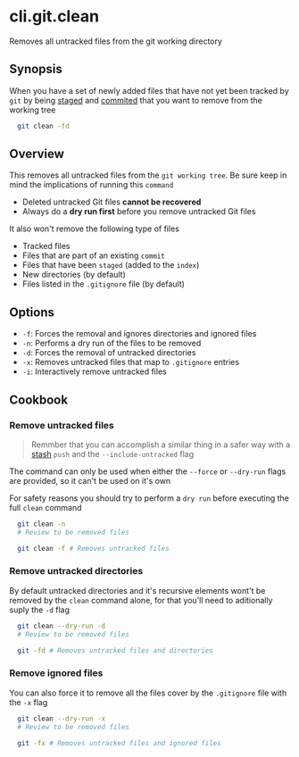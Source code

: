 # cli.git.clean

Removes all untracked files from the git working directory

## Synopsis

When you have a set of newly added files that have not yet been
tracked by `git` by being [staged](./r03e.md) and [commited](./nr07.md) that
you want to remove from the working tree

```sh
  git clean -fd
```

## Overview

This removes all untracked files from the `git working tree`. Be sure
keep in mind the implications of running this `command`

- Deleted untracked Git files **cannot be recovered**
- Always do a **dry run first** before you remove untracked Git files

It also won't remove the following type of files

- Tracked files
- Files that are part of an existing `commit`
- Files that have been `staged` (added to the `index`)
- New directories (by default)
- Files listed in the `.gitignore` file (by default)

## Options

- `-f`: Forces the removal and ignores directories and ignored files
- `-n`: Performs a dry run of the files to be removed
- `-d`: Forces the removal of untracked directories
- `-x`: Removes untracked files that map to `.gitignore` entries
- `-i`: Interactively remove untracked files

## Cookbook

### Remove untracked files

> Remmber that you can accomplish a similar thing in a safer way
> with a [stash](./6z2q.md) `push` and the `--include-untracked` flag

The command can only be used when either the `--force` or `--dry-run`
flags are provided, so it can't be used on it's own

For safety reasons you should try to perform a `dry run` before
executing the full `clean` command

```sh
  git clean -n
  # Review to be removed files

  git clean -f # Removes untracked files
```

### Remove untracked directories

By default untracked directories and it's recursive elements wont't be
removed by the `clean` command alone, for that you'll need to aditionally
suply the `-d` flag

```sh
  git clean --dry-run -d
  # Review to be removed files

  git -fd # Removes untracked files and directories
```

### Remove ignored files

You can also force it to remove all the files cover by the `.gitignore`
file with the `-x` flag

```sh
  git clean --dry-run -x
  # Review to be removed files

  git -fx # Removes untracked files and ignored files
```
